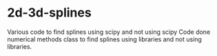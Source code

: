 # 2d-3d-splines
Various code to find splines using scipy and not using scipy
Code done numerical methods class to find splines using libraries and not using libraries.
